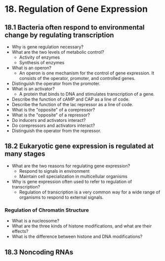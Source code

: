 # 18. Regulation of Gene Expression

## 18.1 Bacteria often respond to environmental change by regulating transcription
- Why is gene regulation necessary?
- What are the two levels of metabolic control?
  - Activity of enzymes
  - Synthesis of enzymes
- What is an operon?
  - An operon is one mechanism for the control of gene expression. It consists of the operator, promoter, and controlled genes.
- Distinguish the operator from the promoter.
- What is an activator?
  - A protein that binds to DNA and stimulates transcription of a gene.
- Describe the function of cAMP and CAP as a line of code.
- Describe the function of the lac repressor as a line of code.
- What is the "opposite" of a corepressor?
- What is the "opposite" of a repressor?
- Do inducers and activators interact?
- Do corepressors and activators interact?
- Distinguish the operator from the repressor.

## 18.2 Eukaryotic gene expression is regulated at many stages
- What are the two reasons for regulating gene expression?
  - Respond to signals in environment
  - Maintain cell specialization in multicellular organisms
- Why is gene expression often used to refer to regulation of transcription?
  - Regulation of transcription is a very common way for a wide range of organisms to respond to external signals.

### Regulation of Chromatin Structure
- What is a nucleosome?
- What are the three kinds of histone modifications, and what are their effects?
- What is the difference between histone and DNA modifications?

## 18.3 Noncoding RNAs

